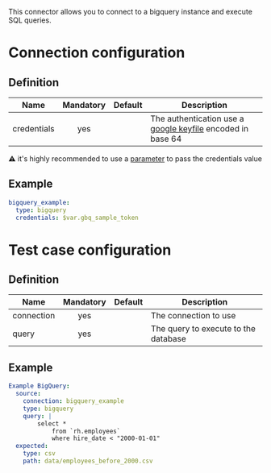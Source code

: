 This connector allows you to connect to a bigquery instance and execute SQL queries.

# Connection configuration
## Definition
| Name                     | Mandatory | Default    | Description |
|--------------------------|:---------:|:----------:|-------------|
| credentials              | yes       |            | The authentication use a [google keyfile](https://googleapis.dev/python/google-api-core/latest/auth.html) encoded in base 64

:warning: it's highly recommended to use a [parameter](/Custom-parameters) to pass the credentials value

## Example
``` yaml
bigquery_example:
  type: bigquery
  credentials: $var.gbq_sample_token
```

# Test case configuration
## Definition
| Name              | Mandatory | Default                       | Description |
|-------------------|:---------:|:-----------------------------:|-------------|
| connection        | yes       |                               | The connection to use 
| query             | yes       |                               | The query to execute to the database

## Example
``` yaml
Example BigQuery:
  source:
    connection: bigquery_example
    type: bigquery
    query: | 
        select * 
            from `rh.employees`
            where hire_date < "2000-01-01"
  expected:
    type: csv
    path: data/employees_before_2000.csv
```